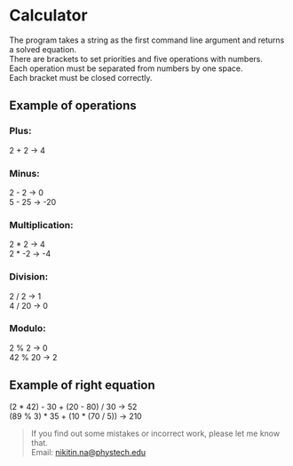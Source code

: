 # Calculator
The program takes a string as the first command line argument and returns a solved equation.  
There are brackets to set priorities and five operations with numbers.  
Each operation must be separated from numbers by one space.  
Each bracket must be closed correctly.  

## Example of operations

### Plus:

2 + 2 -> 4

### Minus:

2 - 2   ->  0   
5 - 25  ->  -20

### Multiplication:

2 * 2   ->  4  
2 * -2  ->  -4

### Division:

2 / 2   ->  1  
4 / 20  ->  0

### Modulo:

2 % 2   ->  0  
42 % 20 ->  2

## Example of right equation

(2 * 42) - 30 + (20 - 80) / 30  ->  52  
(89 % 3) * 35 + (10 * (70 / 5)) ->  210

> If you find out some mistakes or incorrect work, please let me know that.  
> Email: nikitin.na@phystech.edu
